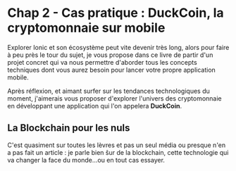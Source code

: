 # Chap 2 - Cas pratique : DuckCoin, la cryptomonnaie sur mobile

Explorer Ionic et son écosystème peut vite devenir très long, alors pour faire à peu près le tour du sujet, je vous propose dans ce livre de partir d'un projet concret qui va nous permettre d'aborder tous les concepts techniques dont vous aurez besoin pour lancer votre propre application mobile.

Après réflexion, et aimant surfer sur les tendances technologiques du moment, j'aimerais vous proposer d'explorer l'univers des cryptomonnaie en développant une application qui l'on appelera **DuckCoin**.

## La Blockchain pour les nuls

C'est quasiment sur toutes les lèvres et pas un seul média ou presque n'en a pas fait un article : je parle bien ŝur de la blockchain, cette technologie qui va changer la face du monde...ou en tout cas essayer.

